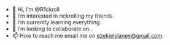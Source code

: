 - 👋 Hi, I’m @R1ckroll
- 👀 I’m interested in rickrolling my friends. 
- 🌱 I’m currently learning everything. 
- 💞️ I’m looking to collaborate on... 
- 📫 How to reach me email me on ezekielslaney@gmail.com. 

<!---
R1ckroll/R1ckroll is a ✨ special ✨ repository because its `README.md` (this file) appears on your GitHub profile.
You can click the Preview link to take a look at your changes.
--->
